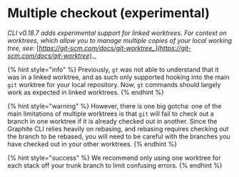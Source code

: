 # Multiple checkout (experimental)

_CLI v0.18.7 adds experimental support for linked worktrees. For context on worktrees, which allow you to manage multiple copies of your local working tree, see:_ [_https://git-scm.com/docs/git-worktree_](https://git-scm.com/docs/git-worktree)_._

{% hint style="info" %}
Previously, `gt` was not able to understand that it was in a linked worktree, and as such only supported hooking into the main `git` worktree for your local repository. Now, `gt` commands should largely work as expected in linked worktrees.
{% endhint %}

{% hint style="warning" %}
However, there is one big gotcha: one of the main limitations of multiple worktrees is that `git` will fail to check out a branch in one worktree if it is already checked out in another. Since the Graphite CLI relies heavily on rebasing, and rebasing requires checking out the branch to be rebased, you will need to be careful with the branches you have checked out in your other worktrees.
{% endhint %}

{% hint style="success" %}
We recommend only using one worktree for each stack off your trunk branch to limit confusing errors.
{% endhint %}
